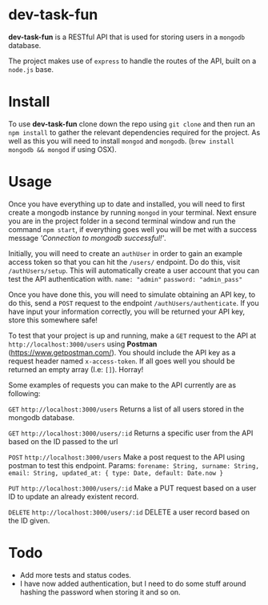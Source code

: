 # dev-task-fun

**dev-task-fun** is a RESTful API  that is used for storing users in a `mongodb` database.

The project makes use of `express` to handle the routes of the API, built on a `node.js` base.

# Install
To use **dev-task-fun** clone down the repo using `git clone` and then run an `npm install` to gather the relevant dependencies required for the project. As well as this you will need to install `mongod` and `mongodb`. (`brew install mongodb && mongod` if using OSX).

# Usage
Once you have everything up to date and installed, you will need to first create a mongodb instance by running `mongod` in your terminal. Next ensure you are in the project folder in a second terminal window and run the command `npm start`, if everything goes well you will be met with a success message *'Connection to mongodb successful!'*.

Initially, you will need to create an `authUser` in order to gain an example access token so that you can hit the `/users/` endpoint. Do do this, visit `/authUsers/setup`. This will automatically create a user account that you can test the API authentication with. `name: "admin"` `password: "admin_pass"`

Once you have done this, you will need to simulate obtaining an API key, to do this, send a `POST` request to the endpoint `/authUsers/authenticate`. If you have input your information correctly, you will be returned your API key, store this somewhere safe!

To test that your project is up and running, make a `GET` request to the API at `http://localhost:3000/users` using **Postman** (https://www.getpostman.com/). You should include the API key as a request header named `x-access-token`. If all goes well you should be returned an empty array (I.e: `[]`). Horray!

Some examples of requests you can make to the API currently are as following:

`GET` `http://localhost:3000/users`
Returns a list of all users stored in the mongodb database.

`GET` `http://localhost:3000/users/:id`
Returns a specific user from the API based on the ID passed to the url

`POST` `http://localhost:3000/users`
Make a post request to the API using postman to test this endpoint.
Params: 
`forename: String,
surname: String,
email: String,
updated_at: { type: Date, default: Date.now }`

`PUT` `http://localhost:3000/users/:id`
Make a PUT request based on a user ID to update an already existent record.

`DELETE` `http://localhost:3000/users/:id`
DELETE a user record based on the ID given.

# Todo

- Add more tests and status codes.
- I have now added authentication, but I need to do some stuff around hashing the password when storing it and so on.